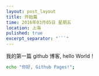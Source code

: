 ```yaml
---
layout: post_layout
title: 开始篇
time: 2016年03月05日 星期五
location: 上海
pulished: true
excerpt_separator: "```"
---
```


我的第一篇 github 博客, hello World！


```bash
echo "你好, Github Pages!";
```
